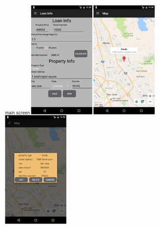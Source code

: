main screen
<img src="/MortgageCalculator/screenshots/main.png" width="200">
<img src="/MortgageCalculator/screenshots/map.png" width="200">
<img src="/MortgageCalculator/screenshots/detail.png" width="200">
